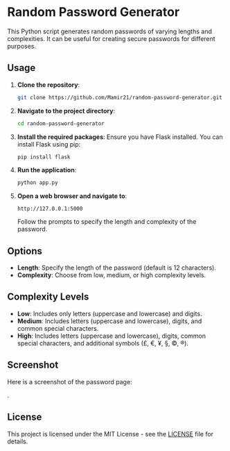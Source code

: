 # Random Password Generator

This Python script generates random passwords of varying lengths and complexities. It can be useful for creating secure passwords for different purposes.

## Usage

1. **Clone the repository**:
    ```sh
    git clone https://github.com/Mamir21/random-password-generator.git
    ```

2. **Navigate to the project directory**:
    ```sh
    cd random-password-generator
    ```

3. **Install the required packages**:
    Ensure you have Flask installed. You can install Flask using pip:
    ```sh
    pip install flask
    ```

4. **Run the application**:
    ```sh
    python app.py
    ```

5. **Open a web browser and navigate to**:
    ```
    http://127.0.0.1:5000
    ```
    Follow the prompts to specify the length and complexity of the password.

## Options

- **Length**: Specify the length of the password (default is 12 characters).
- **Complexity**: Choose from low, medium, or high complexity levels.

## Complexity Levels

- **Low**: Includes only letters (uppercase and lowercase) and digits.
- **Medium**: Includes letters (uppercase and lowercase), digits, and common special characters.
- **High**: Includes letters (uppercase and lowercase), digits, common special characters, and additional symbols (£, €, ¥, §, ©, ®).

## Screenshot

Here is a screenshot of the password page:

.

## License

This project is licensed under the MIT License - see the [LICENSE](LICENSE) file for details.
